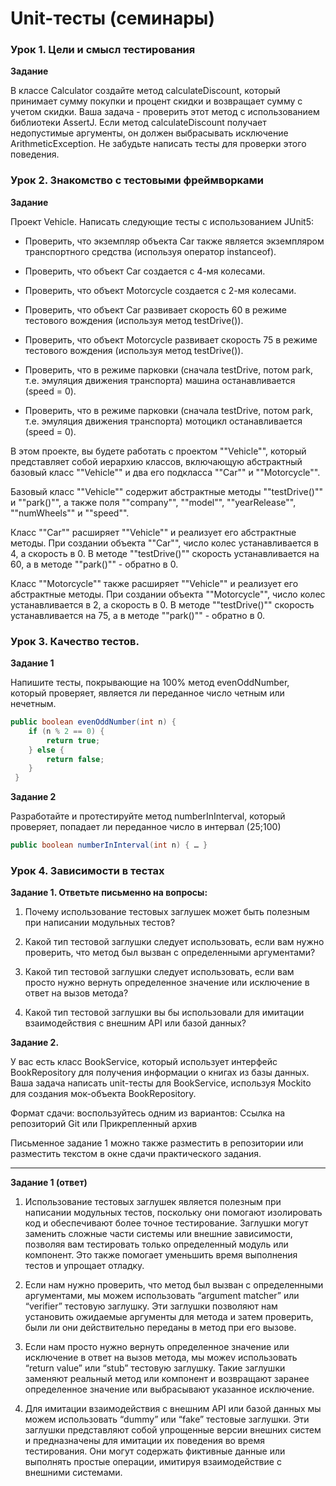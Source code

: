 # Unit-тесты (семинары)

### Урок 1. Цели и смысл тестирования

__Задание__

В классе Calculator создайте метод calculateDiscount, который принимает сумму покупки и процент скидки и возвращает сумму с учетом скидки. Ваша задача - проверить этот метод с использованием библиотеки AssertJ. Если метод calculateDiscount получает недопустимые аргументы, он должен выбрасывать исключение ArithmeticException. Не забудьте написать тесты для проверки этого поведения.

### Урок 2. Знакомство с тестовыми фреймворками

__Задание__

Проект Vehicle. Написать следующие тесты с использованием JUnit5:

- Проверить, что экземпляр объекта Car также является экземпляром транспортного средства (используя оператор instanceof).

- Проверить, что объект Car создается с 4-мя колесами.

- Проверить, что объект Motorcycle создается с 2-мя колесами.

- Проверить, что объект Car развивает скорость 60 в режиме тестового вождения (используя метод testDrive()).

- Проверить, что объект Motorcycle развивает скорость 75 в режиме тестового вождения (используя метод testDrive()).

- Проверить, что в режиме парковки (сначала testDrive, потом park, т.е. эмуляция движения транспорта) машина останавливается (speed = 0).

- Проверить, что в режиме парковки (сначала testDrive, потом park, т.е. эмуляция движения транспорта) мотоцикл останавливается (speed = 0).

В этом проекте, вы будете работать с проектом ""Vehicle"", который представляет собой иерархию классов, включающую абстрактный базовый класс ""Vehicle"" и два его подкласса ""Car"" и ""Motorcycle"".

Базовый класс ""Vehicle"" содержит абстрактные методы ""testDrive()"" и ""park()"", а также поля ""company"", ""model"", ""yearRelease"", ""numWheels"" и ""speed"".

Класс ""Car"" расширяет ""Vehicle"" и реализует его абстрактные методы. При создании объекта ""Car"", число колес устанавливается в 4, а скорость в 0. В методе ""testDrive()"" скорость устанавливается на 60, а в методе ""park()"" - обратно в 0.

Класс ""Motorcycle"" также расширяет ""Vehicle"" и реализует его абстрактные методы. При создании объекта ""Motorcycle"", число колес устанавливается в 2, а скорость в 0. В методе ""testDrive()"" скорость устанавливается на 75, а в методе ""park()"" - обратно в 0.


### Урок 3. Качество тестов.

__Задание 1__

Напишите тесты, покрывающие на 100% метод evenOddNumber, который проверяет, является ли переданное число четным или нечетным. 
```Java
public boolean evenOddNumber(int n) {
    if (n % 2 == 0) {
        return true;
    } else {
        return false;
    }
 }
 ```

 __Задание 2__

 Разработайте и протестируйте метод numberInInterval, который проверяет, попадает ли переданное число в интервал (25;100)

 ```Java
 public boolean numberInInterval(int n) { … }
```
### Урок 4. Зависимости в тестах

__Задание 1. Ответьте письменно на вопросы:__

1)  Почему использование тестовых заглушек может быть полезным при написании модульных тестов?

2) Какой тип тестовой заглушки следует использовать, если вам нужно проверить, что метод был вызван с определенными аргументами?

3) Какой тип тестовой заглушки следует использовать, если вам просто нужно вернуть определенное значение или исключение в ответ на вызов метода?

4) Какой тип тестовой заглушки вы бы использовали для имитации  взаимодействия с внешним API или базой данных?

__Задание 2.__

У вас есть класс BookService, который использует интерфейс BookRepository для получения информации о книгах из базы данных. Ваша задача написать unit-тесты для BookService, используя Mockito для создания мок-объекта BookRepository.

Формат сдачи: воспользуйтесь одним из вариантов: Ссылка на репозиторий Git или Прикрепленный архив

Письменное задание 1 можно также разместить в репозитории или разместить текстом в окне сдачи практического задания.

---
__Задание 1 (ответ)__
1. Использование тестовых заглушек является полезным при написании модульных тестов, поскольку они помогают изолировать код и обеспечивают более точное тестирование. Заглушки могут заменить сложные части системы или внешние зависимости, позволяя вам тестировать только определенный модуль или компонент. Это также помогает уменьшить время выполнения тестов и упрощает отладку.

2. Если нам нужно проверить, что метод был вызван с определенными аргументами, мы можем использовать “argument matcher” или “verifier” тестовую заглушку. Эти заглушки позволяют нам установить ожидаемые аргументы для метода и затем проверить, были ли они действительно переданы в метод при его вызове.

3. Если нам просто нужно вернуть определенное значение или исключение в ответ на вызов метода, мы можеv использовать “return value” или “stub” тестовую заглушку. Такие заглушки заменяют реальный метод или компонент и возвращают заранее определенное значение или выбрасывают указанное исключение.

4. Для имитации взаимодействия с внешним API или базой данных мы можем использовать “dummy” или “fake” тестовые заглушки. Эти заглушки представляют собой упрощенные версии внешних систем и предназначены для имитации их поведения во время тестирования. Они могут содержать фиктивные данные или выполнять простые операции, имитируя взаимодействие с внешними системами.
